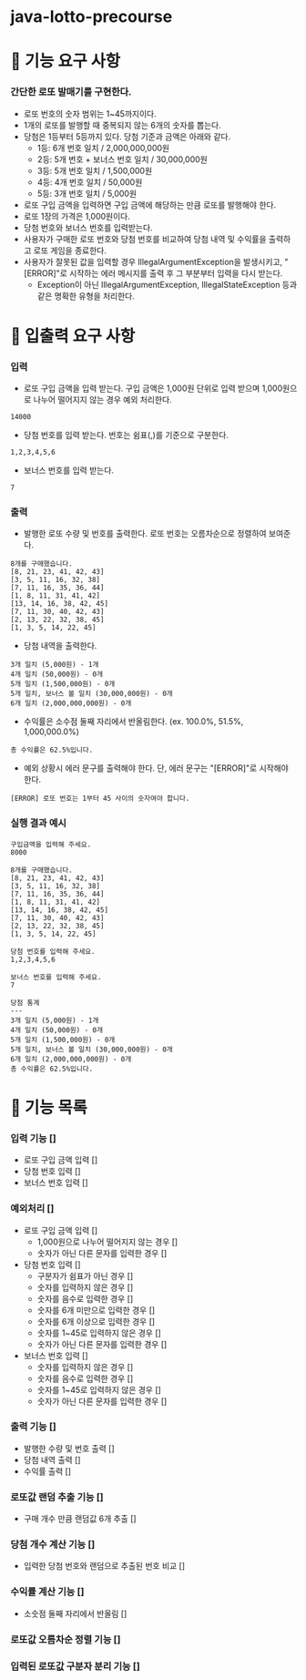 # java-lotto-precourse
# 🚀 기능 요구 사항
### 간단한 로또 발매기를 구현한다.
* 로또 번호의 숫자 범위는 1~45까지이다.
* 1개의 로또를 발행할 때 중복되지 않는 6개의 숫자를 뽑는다.
* 당첨은 1등부터 5등까지 있다. 당첨 기준과 금액은 아래와 같다.
  * 1등: 6개 번호 일치 / 2,000,000,000원
  * 2등: 5개 번호 + 보너스 번호 일치 / 30,000,000원
  * 3등: 5개 번호 일치 / 1,500,000원
  * 4등: 4개 번호 일치 / 50,000원
  * 5등: 3개 번호 일치 / 5,000원
* 로또 구입 금액을 입력하면 구입 금액에 해당하는 만큼 로또를 발행해야 한다.
* 로또 1장의 가격은 1,000원이다.
* 당첨 번호와 보너스 번호를 입력받는다.
* 사용자가 구매한 로또 번호와 당첨 번호를 비교하여 당첨 내역 및 수익률을 출력하고 로또 게임을 종료한다.
* 사용자가 잘못된 값을 입력할 경우 IllegalArgumentException을 발생시키고, "[ERROR]"로 시작하는 에러 메시지를 출력 후 그 부분부터 입력을 다시 받는다.
  * Exception이 아닌 IllegalArgumentException, IllegalStateException 등과 같은 명확한 유형을 처리한다.
# 🚀 입출력 요구 사항
### 입력
* 로또 구입 금액을 입력 받는다. 구입 금액은 1,000원 단위로 입력 받으며 1,000원으로 나누어 떨어지지 않는 경우 예외 처리한다.
~~~
14000
~~~
* 당첨 번호를 입력 받는다. 번호는 쉼표(,)를 기준으로 구분한다.
~~~
1,2,3,4,5,6
~~~
* 보너스 번호를 입력 받는다.
~~~
7
~~~
### 출력
* 발행한 로또 수량 및 번호를 출력한다. 로또 번호는 오름차순으로 정렬하여 보여준다.
~~~
8개를 구매했습니다.
[8, 21, 23, 41, 42, 43] 
[3, 5, 11, 16, 32, 38] 
[7, 11, 16, 35, 36, 44] 
[1, 8, 11, 31, 41, 42] 
[13, 14, 16, 38, 42, 45] 
[7, 11, 30, 40, 42, 43] 
[2, 13, 22, 32, 38, 45] 
[1, 3, 5, 14, 22, 45]
~~~
* 당첨 내역을 출력한다.
~~~
3개 일치 (5,000원) - 1개
4개 일치 (50,000원) - 0개
5개 일치 (1,500,000원) - 0개
5개 일치, 보너스 볼 일치 (30,000,000원) - 0개
6개 일치 (2,000,000,000원) - 0개
~~~
* 수익률은 소수점 둘째 자리에서 반올림한다. (ex. 100.0%, 51.5%, 1,000,000.0%)
~~~
총 수익률은 62.5%입니다.
~~~
* 예외 상황시 에러 문구를 출력해야 한다. 단, 에러 문구는 "[ERROR]"로 시작해야 한다.
~~~
[ERROR] 로또 번호는 1부터 45 사이의 숫자여야 합니다.
~~~
### 실행 결과 예시
~~~
구입금액을 입력해 주세요.
8000

8개를 구매했습니다.
[8, 21, 23, 41, 42, 43] 
[3, 5, 11, 16, 32, 38] 
[7, 11, 16, 35, 36, 44] 
[1, 8, 11, 31, 41, 42] 
[13, 14, 16, 38, 42, 45] 
[7, 11, 30, 40, 42, 43] 
[2, 13, 22, 32, 38, 45] 
[1, 3, 5, 14, 22, 45]

당첨 번호를 입력해 주세요.
1,2,3,4,5,6

보너스 번호를 입력해 주세요.
7

당첨 통계
---
3개 일치 (5,000원) - 1개
4개 일치 (50,000원) - 0개
5개 일치 (1,500,000원) - 0개
5개 일치, 보너스 볼 일치 (30,000,000원) - 0개
6개 일치 (2,000,000,000원) - 0개
총 수익률은 62.5%입니다.
~~~
# 🚀 기능 목록
### 입력 기능 []
* 로또 구입 금액 입력 []
* 당첨 번호 입력 []
* 보너스 번호 입력 []
### 예외처리 []
* 로또 구입 금액 입력 []
  * 1,000원으로 나누어 떨어지지 않는 경우 []
  * 숫자가 아닌 다른 문자를 입력한 경우 []
* 당첨 번호 입력 []
  * 구분자가 쉼표가 아닌 경우 []
  * 숫자를 입력하지 않은 경우 []
  * 숫자를 음수로 입력한 경우 []
  * 숫자를 6개 미만으로 입력한 경우 []
  * 숫자를 6개 이상으로 입력한 경우 []
  * 숫자를 1~45로 입력하지 않은 경우 []
  * 숫자가 아닌 다른 문자를 입력한 경우 []
* 보너스 번호 입력 []
  * 숫자를 입력하지 않은 경우 []
  * 숫자를 음수로 입력한 경우 []
  * 숫자를 1~45로 입력하지 않은 경우 []
  * 숫자가 아닌 다른 문자를 입력한 경우 []
### 출력 기능 []
  * 발행한 수량 및 번호 출력 []
  * 당첨 내역 출력 []
  * 수익률 출력 []
### 로또값 랜덤 추출 기능 []
  * 구매 개수 만큼 랜덤값 6개 추출 []
### 당첨 개수 계산 기능 []
  * 입력한 당첨 번호와 랜덤으로 추출된 번호 비교 []
### 수익률 계산 기능 []
  * 소숫점 둘째 자리에서 반올림 []
### 로또값 오름차순 정렬 기능 []
### 입력된 로또값 구분자 분리 기능 []
